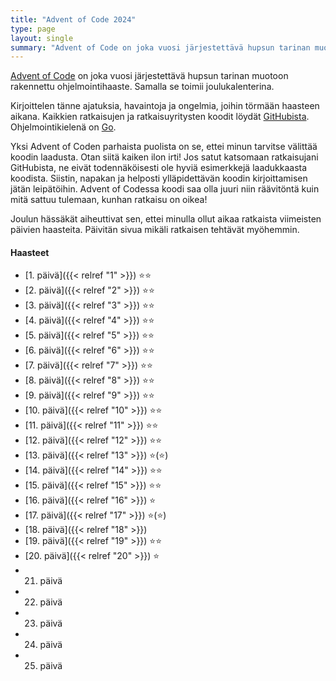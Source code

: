 ```yaml
---
title: "Advent of Code 2024"
type: page
layout: single
summary: "Advent of Code on joka vuosi järjestettävä hupsun tarinan muotoon rakennettu ohjelmointihaaste. Kirjoittelen tänne ajatuksiani ja havaintojani vuoden 2024 haasteesta."
---
```


[Advent of Code](https://adventofcode.com/) on joka vuosi järjestettävä hupsun tarinan muotoon rakennettu ohjelmointihaaste. Samalla se toimii joulukalenterina.

Kirjoittelen tänne ajatuksia, havaintoja ja ongelmia, joihin törmään haasteen aikana. Kaikkien ratkaisujen ja ratkaisuyritysten koodit löydät [GitHubista](https://github.com/saaste/advent-of-code-2024). Ohjelmointikielenä on [Go](https://go.dev). 

Yksi Advent of Coden parhaista puolista on se, ettei minun tarvitse välittää koodin laadusta. Otan siitä kaiken ilon irti! Jos satut katsomaan ratkaisujani GitHubista, ne eivät todennäköisesti ole hyviä esimerkkejä laadukkaasta koodista. Siistin, napakan ja helposti ylläpidettävän koodin kirjoittamisen jätän leipätöihin. Advent of Codessa koodi saa olla juuri niin räävitöntä kuin mitä sattuu tulemaan, kunhan ratkaisu on oikea!

Joulun hässäkät aiheuttivat sen, ettei minulla ollut aikaa ratkaista viimeisten päivien haasteita. Päivitän sivua mikäli ratkaisen tehtävät myöhemmin.

#### Haasteet
- [1. päivä]({{< relref "1" >}}) ⭐⭐
- [2. päivä]({{< relref "2" >}}) ⭐⭐
- [3. päivä]({{< relref "3" >}}) ⭐⭐
- [4. päivä]({{< relref "4" >}}) ⭐⭐
- [5. päivä]({{< relref "5" >}}) ⭐⭐
- [6. päivä]({{< relref "6" >}}) ⭐⭐
- [7. päivä]({{< relref "7" >}}) ⭐⭐
- [8. päivä]({{< relref "8" >}}) ⭐⭐
- [9. päivä]({{< relref "9" >}}) ⭐⭐
- [10. päivä]({{< relref "10" >}}) ⭐⭐
- [11. päivä]({{< relref "11" >}}) ⭐⭐
- [12. päivä]({{< relref "12" >}}) ⭐⭐
- [13. päivä]({{< relref "13" >}}) ⭐(⭐)
- [14. päivä]({{< relref "14" >}}) ⭐⭐
- [15. päivä]({{< relref "15" >}}) ⭐⭐
- [16. päivä]({{< relref "16" >}}) ⭐
- [17. päivä]({{< relref "17" >}}) ⭐(⭐)
- [18. päivä]({{< relref "18" >}})
- [19. päivä]({{< relref "19" >}}) ⭐⭐
- [20. päivä]({{< relref "20" >}}) ⭐
- 21. päivä
- 22. päivä
- 23. päivä
- 24. päivä
- 25. päivä
